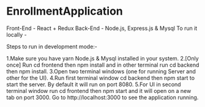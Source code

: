 # EnrollmentApplication

Front-End - React + Redux
Back-End - Node.js, Express.js & Mysql
To run it locally -

Steps to run in development mode:-

1.Make sure you have yarn Node.js & Mysql installed in your system.
2.[Only once] Run cd frontend then npm install  and in other terminal run cd backend then npm install.
3.Open two terminal windows (one for running Server and other for the UI).
4.Run first terminal window cd backend then npm start to start the server. By default it will run on port 8080.
5.For UI in second terminal window run cd frontend then npm start and it will open on a new tab on port 3000.
Go to http://localhost:3000 to see the application running.

